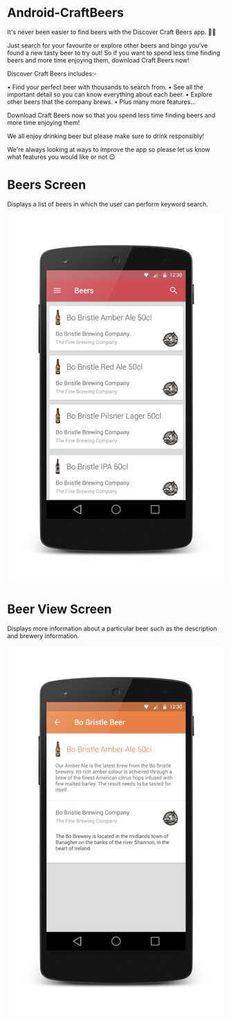 # Android-CraftBeers
  It's never been easier to find beers with the Discover Craft Beers app. 🍻🍻

Just search for your favourite or explore other beers and bingo you've found a new tasty beer to try out! So if you want to spend less time finding beers and more time enjoying them, download Craft Beers now!

Discover Craft Beers includes:-

• Find your perfect beer with thousands to search from.
• See all the important detail so you can know everything about each beer.
• Explore other beers that the company brews.
• Plus many more features...

Download Craft Beers now so that you spend less time finding beers and more time enjoying them!

We all enjoy drinking beer but please make sure to drink responsibly!

We're always looking at ways to improve the app so please let us know what features you would like or not 😉



# Beers Screen
Displays a list of beers in which the user can perform keyword search.

![Beers Screen](https://github.com/ElWexicano/Android-CraftBeers/blob/master/images/Beers%20Screen.png)

# Beer View Screen
Displays more information about a particular beer such as the description and brewery information.

![Beers Screen](https://github.com/ElWexicano/Android-CraftBeers/blob/master/images/Beer%20View%20Screen.png)


